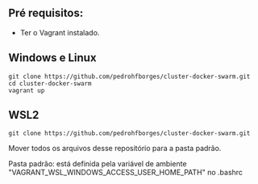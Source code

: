 ## Pré requisitos: 

* Ter o Vagrant instalado.

## Windows e Linux

````
git clone https://github.com/pedrohfborges/cluster-docker-swarm.git
cd cluster-docker-swarm
vagrant up
````

## WSL2
````
git clone https://github.com/pedrohfborges/cluster-docker-swarm.git
````
Mover todos os arquivos desse repositório para a pasta padrão.

Pasta padrão: está definida pela variável de ambiente "VAGRANT_WSL_WINDOWS_ACCESS_USER_HOME_PATH" no .bashrc
